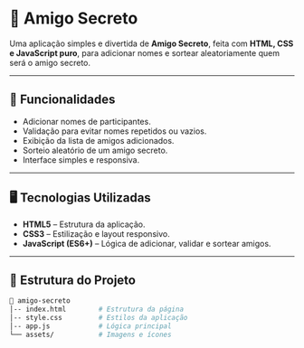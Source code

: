 # 🎁 Amigo Secreto

Uma aplicação simples e divertida de **Amigo Secreto**, feita com **HTML, CSS e JavaScript puro**, para adicionar nomes e sortear aleatoriamente quem será o amigo secreto.

---

## 🚀 Funcionalidades

- Adicionar nomes de participantes.
- Validação para evitar nomes repetidos ou vazios.
- Exibição da lista de amigos adicionados.
- Sorteio aleatório de um amigo secreto.
- Interface simples e responsiva.

---

## 🖥️ Tecnologias Utilizadas

- **HTML5** – Estrutura da aplicação.  
- **CSS3** – Estilização e layout responsivo.  
- **JavaScript (ES6+)** – Lógica de adicionar, validar e sortear amigos.  

---

## 📂 Estrutura do Projeto

```bash
📁 amigo-secreto
│-- index.html        # Estrutura da página
│-- style.css         # Estilos da aplicação
│-- app.js            # Lógica principal
└── assets/           # Imagens e ícones
